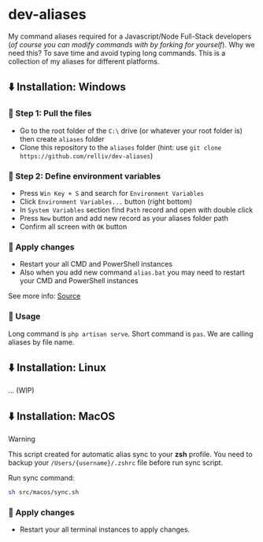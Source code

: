 # dev-aliases

My command aliases required for a Javascript/Node Full-Stack developers (*of course you can modify commands with by forking for yourself*). Why we need this? To save time and avoid typing long commands. This is a collection of my aliases for different platforms.

## ⬇️ Installation: Windows

### 🚩 Step 1: Pull the files

- Go to the root folder of the `C:\` drive (or whatever your root folder is) then create `aliases` folder
- Clone this repository to the `aliases` folder (hint: use `git clone https://github.com/relliv/dev-aliases`)

### 🚩 Step 2: Define environment variables

- Press `Win Key + S` and search for `Environment Variables`
- Click `Environment Variables...` button (right bottom)
- In `System Variables` section find `Path` record and open with double click
- Press `New` button and add new record as your aliases folder path
- Confirm all screen with `OK` button

### 🚩 Apply changes

- Restart your all CMD and PowerShell instances
- Also when you add new command `alias.bat` you may need to restart your CMD and PowerShell instances

See more info: [Source](https://stackoverflow.com/a/39459404/6940144)

### 🚩 Usage

Long command is `php artisan serve`. Short command is `pas`. We are calling aliases by file name.

## ⬇️ Installation: Linux

... (WIP)

## ⬇️ Installation: MacOS

> [!WARNING]  
> This script created for automatic alias sync to your **zsh** profile. You need to backup your `/Users/{username}/.zshrc` file before run sync script.

Run sync command:

```bash
sh src/macos/sync.sh
```

### 🚩 Apply changes

- Restart your all terminal instances to apply changes.
